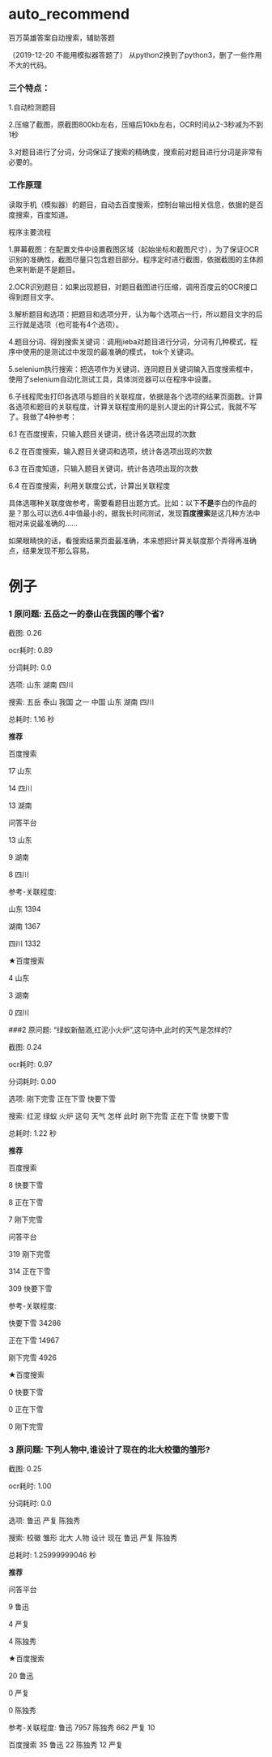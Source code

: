 # auto_recommend
百万英雄答案自动搜索，辅助答题

（2019-12-20 不能用模拟器答题了）
从python2换到了python3，删了一些作用不大的代码。

### 三个特点：

1.自动检测题目

2.压缩了截图，原截图800kb左右，压缩后10kb左右，OCR时间从2-3秒减为不到1秒

3.对题目进行了分词，分词保证了搜索的精确度，搜索前对题目进行分词是非常有必要的。

### 工作原理

读取手机（模拟器）的题目，自动去百度搜索，控制台输出相关信息，依据的是百度搜索，百度知道。

程序主要流程

1.屏幕截图：在配置文件中设置截图区域（起始坐标和截图尺寸），为了保证OCR识别的准确性，截图尽量只包含题目部分。程序定时进行截图，依据截图的主体颜色来判断是不是题目。

2.OCR识别题目：如果出现题目，对题目截图进行压缩，调用百度云的OCR接口得到题目文字。

3.解析题目和选项：把题目和选项分开，认为每个选项占一行，所以题目文字的后三行就是选项（也可能有4个选项）。

4.题目分词、得到搜索关键词：调用jieba对题目进行分词，分词有几种模式，程序中使用的是测试过中发现的最准确的模式， tok个关键词。

5.selenium执行搜索：把选项作为关键词，连同题目关键词输入百度搜索框中，使用了selenium自动化测试工具，具体浏览器可以在程序中设置。

6.子线程爬虫打印各选项与题目的关联程度，依据是各个选项的结果页面数。计算各选项和题目的关联程度，计算关联程度用的是别人提出的计算公式，我就不写了。我做了4种参考：

  6.1 在百度搜索，只输入题目关键词，统计各选项出现的次数
  
  6.2 在百度搜索，输入题目关键词和选项，统计各选项出现的次数
  
  6.3 在百度知道，只输入题目关键词，统计各选项出现的次数
  
  6.4 在百度搜索，利用关联度公式，计算出关联程度
  
具体选哪种关联度做参考，需要看题目出题方式。比如：以下**不是**李白的作品的是？那么可以选6.4中值最小的，据我长时间测试，发现**百度搜索**是这几种方法中相对来说最准确的......

如果眼睛快的话，看搜索结果页面最准确，本来想把计算关联度那个弄得再准确点，结果发现不那么容易。

# 例子
### 1 原问题: 五岳之一的泰山在我国的哪个省?
截图: 0.26

ocr耗时: 0.89

分词耗时: 0.0

选项: 山东 湖南 四川 

搜索: 五岳 泰山 我国 之一  中国 山东 湖南 四川

总耗时: 1.16 秒

**推荐**

百度搜索

17	山东

14	四川

13	湖南

问答平台

13	山东

9	湖南

8	四川

参考-关联程度:

山东	1394

湖南	1367

四川	1332

★百度搜索

4	山东

3	湖南

0	四川

###2 原问题: “绿蚁新醅酒,红泥小火炉”,这句诗中,此时的天气是怎样的?

截图: 0.24

ocr耗时: 0.97

分词耗时: 0.00

选项: 刚下完雪 正在下雪 快要下雪 

搜索: 红泥 绿蚁 火炉 这句 天气 怎样 此时  刚下完雪 正在下雪 快要下雪

总耗时: 1.22 秒

**推荐**

百度搜索

8	快要下雪

8	正在下雪

7	刚下完雪

问答平台

319	刚下完雪

314	正在下雪

309	快要下雪

参考-关联程度:

快要下雪	34286

正在下雪	14967

刚下完雪	4926

★百度搜索

0	快要下雪

0	正在下雪

0	刚下完雪

### 3 原问题: 下列人物中,谁设计了现在的北大校徽的雏形?

截图: 0.25

ocr耗时: 1.00

分词耗时: 0.0

选项: 鲁迅 严复 陈独秀 

搜索: 校徽 雏形 北大 人物 设计 现在  鲁迅 严复 陈独秀

总耗时: 1.25999999046 秒

**推荐**

问答平台

9	鲁迅

4	严复

4	陈独秀

★百度搜索

20	鲁迅

0	严复

0	陈独秀

参考-关联程度:
鲁迅	7957
陈独秀	662
严复	10

百度搜索
35	鲁迅
22	陈独秀
12	严复
